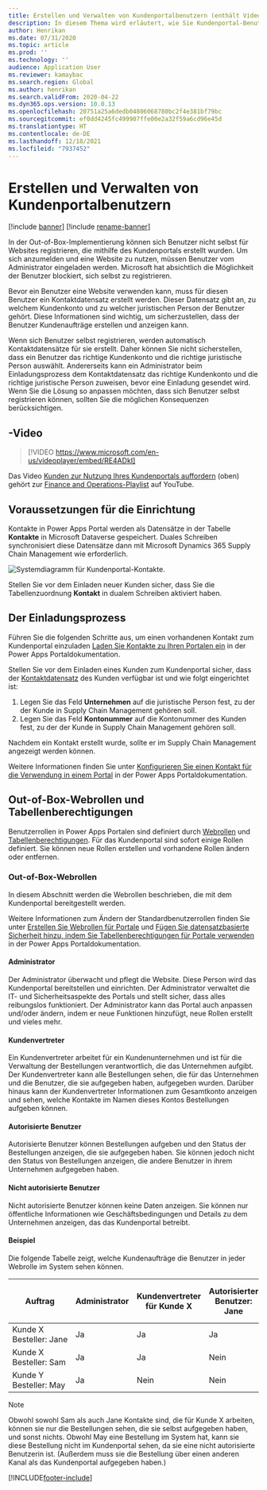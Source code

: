 ```yaml
---
title: Erstellen und Verwalten von Kundenportalbenutzern (enthält Video)
description: In diesem Thema wird erläutert, wie Sie Kundenportal-Benutzerkonten erstellen und Berechtigungen für diese festlegen.
author: Henrikan
ms.date: 07/31/2020
ms.topic: article
ms.prod: ''
ms.technology: ''
audience: Application User
ms.reviewer: kamaybac
ms.search.region: Global
ms.author: henrikan
ms.search.validFrom: 2020-04-22
ms.dyn365.ops.version: 10.0.13
ms.openlocfilehash: 20751a25a6dedb04806068780bc2f4e381bf79bc
ms.sourcegitcommit: ef0dd4245fc499907ffe00e2a32f59a6cd96e45d
ms.translationtype: HT
ms.contentlocale: de-DE
ms.lasthandoff: 12/18/2021
ms.locfileid: "7937452"
---
```

# <a name="create-and-manage-customer-portal-users"></a>Erstellen und Verwalten von Kundenportalbenutzern

[!include [banner](../includes/banner.md)]
[!include [rename-banner](~/includes/cc-data-platform-banner.md)]

In der Out-of-Box-Implementierung können sich Benutzer nicht selbst für Websites registrieren, die mithilfe des Kundenportals erstellt wurden. Um sich anzumelden und eine Website zu nutzen, müssen Benutzer vom Administrator eingeladen werden. Microsoft hat absichtlich die Möglichkeit der Benutzer blockiert, sich selbst zu registrieren.

Bevor ein Benutzer eine Website verwenden kann, muss für diesen Benutzer ein Kontaktdatensatz erstellt werden. Dieser Datensatz gibt an, zu welchem Kundenkonto und zu welcher juristischen Person der Benutzer gehört. Diese Informationen sind wichtig, um sicherzustellen, dass der Benutzer Kundenaufträge erstellen und anzeigen kann.

Wenn sich Benutzer selbst registrieren, werden automatisch Kontaktdatensätze für sie erstellt. Daher können Sie nicht sicherstellen, dass ein Benutzer das richtige Kundenkonto und die richtige juristische Person auswählt. Andererseits kann ein Administrator beim Einladungsprozess dem Kontaktdatensatz das richtige Kundenkonto und die richtige juristische Person zuweisen, bevor eine Einladung gesendet wird. Wenn Sie die Lösung so anpassen möchten, dass sich Benutzer selbst registrieren können, sollten Sie die möglichen Konsequenzen berücksichtigen.

## <a name="video"></a>-Video
> [!VIDEO https://www.microsoft.com/en-us/videoplayer/embed/RE4ADkI]

Das Video [Kunden zur Nutzung Ihres Kundenportals auffordern](https://youtu.be/drGUYHX9QIQ) (oben) gehört zur [Finance and Operations-Playlist](https://www.youtube.com/playlist?list=PLcakwueIHoT_SYfIaPGoOhloFoCXiUSyW) auf YouTube.

## <a name="prerequisite-setup"></a>Voraussetzungen für die Einrichtung

Kontakte in Power Apps Portal werden als Datensätze in der Tabelle **Kontakte** in Microsoft Dataverse gespeichert. Duales Schreiben synchronisiert diese Datensätze dann mit Microsoft Dynamics 365 Supply Chain Management wie erforderlich.

![Systemdiagramm für Kundenportal-Kontakte.](media/customer-portal-contacts.png "Systemdiagramm für Kundenportal-Kontakte")

Stellen Sie vor dem Einladen neuer Kunden sicher, dass Sie die Tabellenzuordnung **Kontakt** in dualem Schreiben aktiviert haben.

## <a name="the-invitation-process"></a>Der Einladungsprozess

Führen Sie die folgenden Schritte aus, um einen vorhandenen Kontakt zum Kundenportal einzuladen [Laden Sie Kontakte zu Ihren Portalen ein](/powerapps/maker/portals/configure/invite-contacts) in der Power Apps Portaldokumentation.

Stellen Sie vor dem Einladen eines Kunden zum Kundenportal sicher, dass der [Kontaktdatensatz](/powerapps/maker/portals/configure/configure-contacts) des Kunden verfügbar ist und wie folgt eingerichtet ist:

1. Legen Sie das Feld **Unternehmen** auf die juristische Person fest, zu der der Kunde in Supply Chain Management gehören soll.
2. Legen Sie das Feld **Kontonummer** auf die Kontonummer des Kunden fest, zu der der Kunde in Supply Chain Management gehören soll.

Nachdem ein Kontakt erstellt wurde, sollte er im Supply Chain Management angezeigt werden können.

Weitere Informationen finden Sie unter [Konfigurieren Sie einen Kontakt für die Verwendung in einem Portal](/powerapps/maker/portals/configure/configure-contacts) in der Power Apps Portaldokumentation.

## <a name="out-of-box-web-roles-and-table-permissions"></a>Out-of-Box-Webrollen und Tabellenberechtigungen

Benutzerrollen in Power Apps Portalen sind definiert durch [Webrollen](/powerapps/maker/portals/configure/create-web-roles) und [Tabellenberechtigungen](/powerapps/maker/portals/configure/assign-entity-permissions). Für das Kundenportal sind sofort einige Rollen definiert. Sie können neue Rollen erstellen und vorhandene Rollen ändern oder entfernen.

### <a name="out-of-box-web-roles"></a>Out-of-Box-Webrollen

In diesem Abschnitt werden die Webrollen beschrieben, die mit dem Kundenportal bereitgestellt werden.

Weitere Informationen zum Ändern der Standardbenutzerrollen finden Sie unter [Erstellen Sie Webrollen für Portale](/powerapps/maker/portals/configure/create-web-roles) und [Fügen Sie datensatzbasierte Sicherheit hinzu, indem Sie Tabellenberechtigungen für Portale verwenden](/powerapps/maker/portals/configure/assign-entity-permissions) in der Power Apps Portaldokumentation.

#### <a name="administrator"></a>Administrator

Der Administrator überwacht und pflegt die Website. Diese Person wird das Kundenportal bereitstellen und einrichten. Der Administrator verwaltet die IT- und Sicherheitsaspekte des Portals und stellt sicher, dass alles reibungslos funktioniert. Der Administrator kann das Portal auch anpassen und/oder ändern, indem er neue Funktionen hinzufügt, neue Rollen erstellt und vieles mehr.

#### <a name="customer-representative"></a>Kundenvertreter

Ein Kundenvertreter arbeitet für ein Kundenunternehmen und ist für die Verwaltung der Bestellungen verantwortlich, die das Unternehmen aufgibt. Der Kundenvertreter kann alle Bestellungen sehen, die für das Unternehmen und die Benutzer, die sie aufgegeben haben, aufgegeben wurden. Darüber hinaus kann der Kundenvertreter Informationen zum Gesamtkonto anzeigen und sehen, welche Kontakte im Namen dieses Kontos Bestellungen aufgeben können.

#### <a name="authorized-users"></a>Autorisierte Benutzer

Autorisierte Benutzer können Bestellungen aufgeben und den Status der Bestellungen anzeigen, die sie aufgegeben haben. Sie können jedoch nicht den Status von Bestellungen anzeigen, die andere Benutzer in ihrem Unternehmen aufgegeben haben.

#### <a name="unauthorized-users"></a>Nicht autorisierte Benutzer

Nicht autorisierte Benutzer können keine Daten anzeigen. Sie können nur öffentliche Informationen wie Geschäftsbedingungen und Details zu dem Unternehmen anzeigen, das das Kundenportal betreibt.

#### <a name="example"></a>Beispiel

Die folgende Tabelle zeigt, welche Kundenaufträge die Benutzer in jeder Webrolle im System sehen können.

| Auftrag | Administrator | Kundenvertreter für Kunde&nbsp;X | Autorisierter Benutzer: Jane | Autorisierter Benutzer: Sam | Nicht autorisierte Benutzer: May |
|---|---|---|---|---|---|
| Kunde&nbsp;X Besteller:&nbsp;Jane | Ja | Ja | Ja | Nein | Nein |
| Kunde&nbsp;X Besteller:&nbsp;Sam | Ja | Ja | Nein | Ja | Nein |
| Kunde&nbsp;Y Besteller:&nbsp;May | Ja | Nein | Nein | Nein | Nein |

> [!NOTE]
> Obwohl sowohl Sam als auch Jane Kontakte sind, die für Kunde X arbeiten, können sie nur die Bestellungen sehen, die sie selbst aufgegeben haben, und sonst nichts. Obwohl May eine Bestellung im System hat, kann sie diese Bestellung nicht im Kundenportal sehen, da sie eine nicht autorisierte Benutzerin ist. (Außerdem muss sie die Bestellung über einen anderen Kanal als das Kundenportal aufgegeben haben.)


[!INCLUDE[footer-include](../../includes/footer-banner.md)]